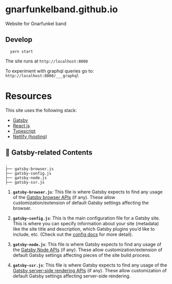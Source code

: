 # gnarfunkelband.github.io

Website for Gnarfunkel band

## Develop

```shell
  yarn start
```

The site runs at `http://localhost:8000`

To experiment with graphql queries go to: `http://localhost:8000/___graphql`

# Resources
This site uses the following stack:
- [Gatsby](https://www.gatsbyjs.com/docs)
- [React js](https://reactjs.org/docs/getting-started.html)
- [Typescript](https://www.typescriptlang.org/docs/)
- [Netlify (hosting)](https://www.netlify.com/)

## 🧐 Gatsby-related Contents

    .
    ├── gatsby-browser.js
    ├── gatsby-config.js
    ├── gatsby-node.js
    ├── gatsby-ssr.js

1.  **`gatsby-browser.js`**: This file is where Gatsby expects to find any usage of the [Gatsby browser APIs](https://www.gatsbyjs.org/docs/browser-apis/) (if any). These allow customization/extension of default Gatsby settings affecting the browser.

1.  **`gatsby-config.js`**: This is the main configuration file for a Gatsby site. This is where you can specify information about your site (metadata) like the site title and description, which Gatsby plugins you’d like to include, etc. (Check out the [config docs](https://www.gatsbyjs.org/docs/gatsby-config/) for more detail).

1.  **`gatsby-node.js`**: This file is where Gatsby expects to find any usage of the [Gatsby Node APIs](https://www.gatsbyjs.org/docs/node-apis/) (if any). These allow customization/extension of default Gatsby settings affecting pieces of the site build process.

1.  **`gatsby-ssr.js`**: This file is where Gatsby expects to find any usage of the [Gatsby server-side rendering APIs](https://www.gatsbyjs.org/docs/ssr-apis/) (if any). These allow customization of default Gatsby settings affecting server-side rendering.
